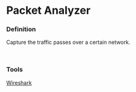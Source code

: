 # Packet Analyzer
### **Definition**
Capture the traffic passes over a certain network.

<br>

### **Tools**
[Wireshark](https://www.wireshark.org)